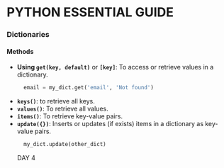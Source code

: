# PYTHON ESSENTIAL GUIDE

### Dictionaries

#### Methods

- **Using `get(key, default)`** or **`[key]`**: To access or retrieve values in a dictionary.
  ```python
    email = my_dict.get('email', 'Not found')
  ```
- **`keys()`**: to retrieve all keys.
- **`values()`**: To retrieve all values.
- **`items()`**: To retrieve key-value pairs.
- **`update({})`**: Inserts or updates (if exists) items in a dictionary as key-value pairs.
  ```python
    my_dict.update(other_dict)
  ```
  DAY 4
